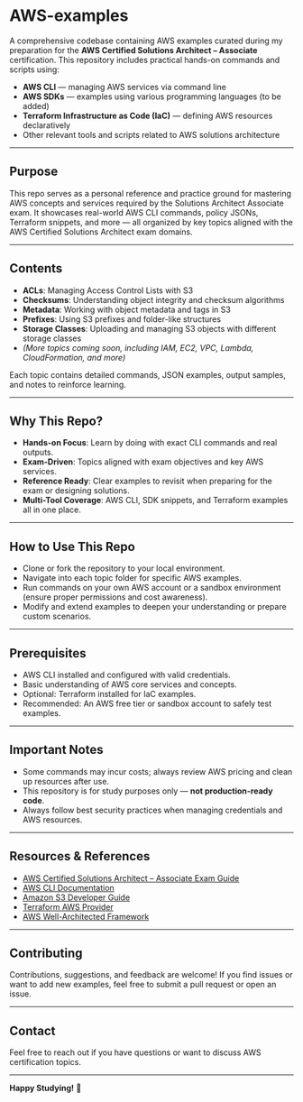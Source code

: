 # AWS-examples

A comprehensive codebase containing AWS examples curated during my preparation for the **AWS Certified Solutions Architect – Associate** certification. This repository includes practical hands-on commands and scripts using:

* **AWS CLI** — managing AWS services via command line
* **AWS SDKs** — examples using various programming languages (to be added)
* **Terraform Infrastructure as Code (IaC)** — defining AWS resources declaratively
* Other relevant tools and scripts related to AWS solutions architecture

---

## Purpose

This repo serves as a personal reference and practice ground for mastering AWS concepts and services required by the Solutions Architect Associate exam. It showcases real-world AWS CLI commands, policy JSONs, Terraform snippets, and more — all organized by key topics aligned with the AWS Certified Solutions Architect exam domains.

---

## Contents

* **ACLs**: Managing Access Control Lists with S3
* **Checksums**: Understanding object integrity and checksum algorithms
* **Metadata**: Working with object metadata and tags in S3
* **Prefixes**: Using S3 prefixes and folder-like structures
* **Storage Classes**: Uploading and managing S3 objects with different storage classes
* *(More topics coming soon, including IAM, EC2, VPC, Lambda, CloudFormation, and more)*

Each topic contains detailed commands, JSON examples, output samples, and notes to reinforce learning.

---

## Why This Repo?

* **Hands-on Focus**: Learn by doing with exact CLI commands and real outputs.
* **Exam-Driven**: Topics aligned with exam objectives and key AWS services.
* **Reference Ready**: Clear examples to revisit when preparing for the exam or designing solutions.
* **Multi-Tool Coverage**: AWS CLI, SDK snippets, and Terraform examples all in one place.

---

## How to Use This Repo

* Clone or fork the repository to your local environment.
* Navigate into each topic folder for specific AWS examples.
* Run commands on your own AWS account or a sandbox environment (ensure proper permissions and cost awareness).
* Modify and extend examples to deepen your understanding or prepare custom scenarios.

---

## Prerequisites

* AWS CLI installed and configured with valid credentials.
* Basic understanding of AWS core services and concepts.
* Optional: Terraform installed for IaC examples.
* Recommended: An AWS free tier or sandbox account to safely test examples.

---

## Important Notes

* Some commands may incur costs; always review AWS pricing and clean up resources after use.
* This repository is for study purposes only — **not production-ready code**.
* Always follow best security practices when managing credentials and AWS resources.

---

## Resources & References

* [AWS Certified Solutions Architect – Associate Exam Guide](https://aws.amazon.com/certification/certified-solutions-architect-associate/)
* [AWS CLI Documentation](https://docs.aws.amazon.com/cli/latest/reference/)
* [Amazon S3 Developer Guide](https://docs.aws.amazon.com/AmazonS3/latest/dev/Welcome.html)
* [Terraform AWS Provider](https://registry.terraform.io/providers/hashicorp/aws/latest/docs)
* [AWS Well-Architected Framework](https://aws.amazon.com/architecture/well-architected/)

---

## Contributing

Contributions, suggestions, and feedback are welcome! If you find issues or want to add new examples, feel free to submit a pull request or open an issue.

---


## Contact

Feel free to reach out if you have questions or want to discuss AWS certification topics.

---

**Happy Studying!** 🚀
